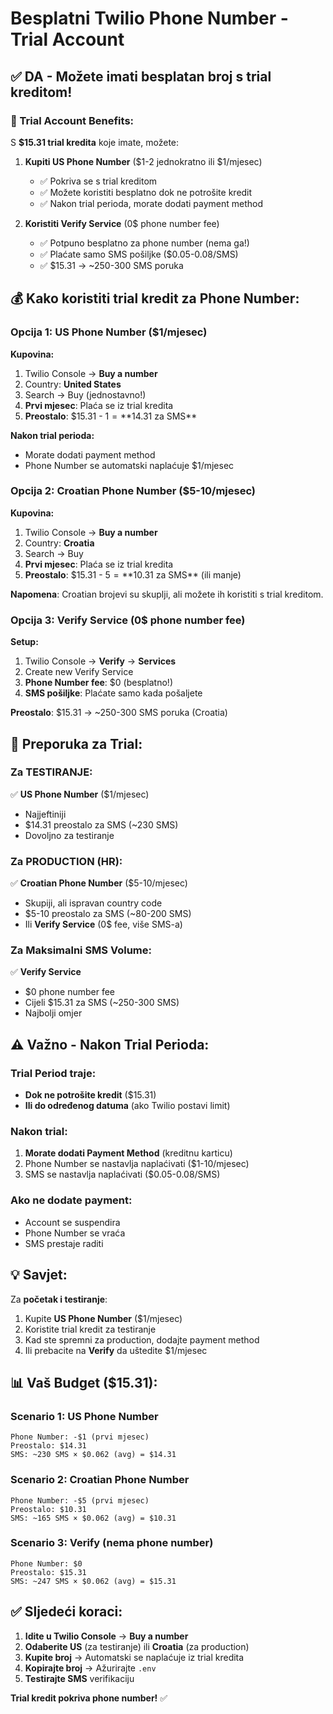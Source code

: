 # Besplatni Twilio Phone Number - Trial Account

## ✅ DA - Možete imati besplatan broj s trial kreditom!

### 🎁 Trial Account Benefits:

S **$15.31 trial kredita** koje imate, možete:

1. **Kupiti US Phone Number** ($1-2 jednokratno ili $1/mjesec)
   - ✅ Pokriva se s trial kreditom
   - ✅ Možete koristiti besplatno dok ne potrošite kredit
   - ✅ Nakon trial perioda, morate dodati payment method

2. **Koristiti Verify Service** (0$ phone number fee)
   - ✅ Potpuno besplatno za phone number (nema ga!)
   - ✅ Plaćate samo SMS pošiljke ($0.05-0.08/SMS)
   - ✅ $15.31 → ~250-300 SMS poruka

## 💰 Kako koristiti trial kredit za Phone Number:

### Opcija 1: US Phone Number ($1/mjesec)

**Kupovina:**
1. Twilio Console → **Buy a number**
2. Country: **United States**
3. Search → Buy (jednostavno!)
4. **Prvi mjesec**: Plaća se iz trial kredita
5. **Preostalo**: $15.31 - $1 = **$14.31 za SMS**

**Nakon trial perioda:**
- Morate dodati payment method
- Phone Number se automatski naplaćuje $1/mjesec

### Opcija 2: Croatian Phone Number ($5-10/mjesec)

**Kupovina:**
1. Twilio Console → **Buy a number**
2. Country: **Croatia**
3. Search → Buy
4. **Prvi mjesec**: Plaća se iz trial kredita
5. **Preostalo**: $15.31 - $5 = **$10.31 za SMS** (ili manje)

**Napomena**: Croatian brojevi su skuplji, ali možete ih koristiti s trial kreditom.

### Opcija 3: Verify Service (0$ phone number fee)

**Setup:**
1. Twilio Console → **Verify** → **Services**
2. Create new Verify Service
3. **Phone Number fee**: $0 (besplatno!)
4. **SMS pošiljke**: Plaćate samo kada pošaljete

**Preostalo**: $15.31 → ~250-300 SMS poruka (Croatia)

## 🎯 Preporuka za Trial:

### Za TESTIRANJE:
✅ **US Phone Number** ($1/mjesec)
- Najjeftiniji
- $14.31 preostalo za SMS (~230 SMS)
- Dovoljno za testiranje

### Za PRODUCTION (HR):
✅ **Croatian Phone Number** ($5-10/mjesec)
- Skupiji, ali ispravan country code
- $5-10 preostalo za SMS (~80-200 SMS)
- Ili **Verify Service** (0$ fee, više SMS-a)

### Za Maksimalni SMS Volume:
✅ **Verify Service**
- $0 phone number fee
- Cijeli $15.31 za SMS (~250-300 SMS)
- Najbolji omjer

## ⚠️ Važno - Nakon Trial Perioda:

### Trial Period traje:
- **Dok ne potrošite kredit** ($15.31)
- **Ili do određenog datuma** (ako Twilio postavi limit)

### Nakon trial:
1. **Morate dodati Payment Method** (kreditnu karticu)
2. Phone Number se nastavlja naplaćivati ($1-10/mjesec)
3. SMS se nastavlja naplaćivati ($0.05-0.08/SMS)

### Ako ne dodate payment:
- Account se suspendira
- Phone Number se vraća
- SMS prestaje raditi

## 💡 Savjet:

Za **početak i testiranje**:
1. Kupite **US Phone Number** ($1/mjesec)
2. Koristite trial kredit za testiranje
3. Kad ste spremni za production, dodajte payment method
4. Ili prebacite na **Verify** da uštedite $1/mjesec

## 📊 Vaš Budget ($15.31):

### Scenario 1: US Phone Number
```
Phone Number: -$1 (prvi mjesec)
Preostalo: $14.31
SMS: ~230 SMS × $0.062 (avg) = $14.31
```

### Scenario 2: Croatian Phone Number
```
Phone Number: -$5 (prvi mjesec)
Preostalo: $10.31
SMS: ~165 SMS × $0.062 (avg) = $10.31
```

### Scenario 3: Verify (nema phone number)
```
Phone Number: $0
Preostalo: $15.31
SMS: ~247 SMS × $0.062 (avg) = $15.31
```

## ✅ Sljedeći koraci:

1. **Idite u Twilio Console** → **Buy a number**
2. **Odaberite US** (za testiranje) ili **Croatia** (za production)
3. **Kupite broj** → Automatski se naplaćuje iz trial kredita
4. **Kopirajte broj** → Ažurirajte `.env`
5. **Testirajte SMS** verifikaciju

**Trial kredit pokriva phone number!** ✅

